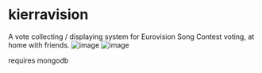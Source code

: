 # kierravision
 A vote collecting / displaying system for Eurovision Song Contest voting, at home with friends.
![image](https://user-images.githubusercontent.com/7745805/222980305-cfa4ca87-1d5d-40bd-9fd1-086ba50fc58f.png)
![image](https://user-images.githubusercontent.com/7745805/222980324-f1ffaac0-62cc-46fa-8c7e-7e0025c8995d.png)

requires mongodb
